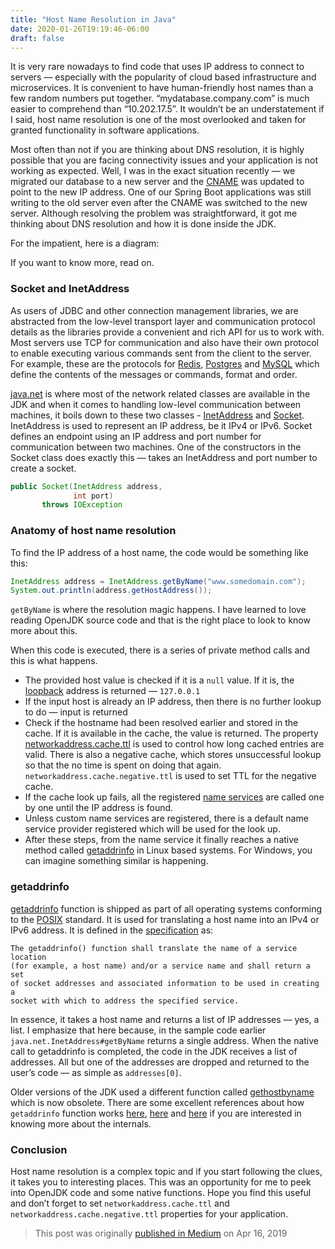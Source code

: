 ```yaml
---
title: "Host Name Resolution in Java"
date: 2020-01-26T19:19:46-06:00
draft: false
---
```


It is very rare nowadays to find code that uses IP address to connect to servers — especially with the popularity of cloud based infrastructure and microservices. It is convenient to have human-friendly host names than a few random numbers put together. “mydatabase.company.com” is much easier to comprehend than “10.202.17.5”. It wouldn’t be an understatement if I said, host name resolution is one of the most overlooked and taken for granted functionality in software applications.

Most often than not if you are thinking about DNS resolution, it is highly possible that you are facing connectivity issues and your application is not working as expected. Well, I was in the exact situation recently — we migrated our database to a new server and the [CNAME](https://en.wikipedia.org/wiki/CNAME_record) was updated to point to the new IP address. One of our Spring Boot applications was still writing to the old server even after the CNAME was switched to the new server. Although resolving the problem was straightforward, it got me thinking about DNS resolution and how it is done inside the JDK.

For the impatient, here is a diagram:

If you want to know more, read on.

### Socket and InetAddress

As users of JDBC and other connection management libraries, we are abstracted from the low-level transport layer and communication protocol details as the libraries provide a convenient and rich API for us to work with. Most servers use TCP for communication and also have their own protocol to enable executing various commands sent from the client to the server. For example, these are the protocols for [Redis](https://redis.io/topics/protocol), [Postgres](https://www.postgresql.org/docs/9.3/protocol.html) and [MySQL](https://dev.mysql.com/doc/internals/en/client-server-protocol.html) which define the contents of the messages or commands, format and order.

[java.net](https://docs.oracle.com/javase/8/docs/api/java/net/package-frame.html) is where most of the network related classes are available in the JDK and when it comes to handling low-level communication between machines, it boils down to these two classes - [InetAddress](https://docs.oracle.com/javase/8/docs/api/java/net/InetAddress.html) and [Socket](https://docs.oracle.com/javase/8/docs/api/java/net/InetAddress.html). InetAddress is used to represent an IP address, be it IPv4 or IPv6. Socket defines an endpoint using an IP address and port number for communication between two machines. One of the constructors in the Socket class does exactly this — takes an InetAddress and port number to create a socket.

```java
public Socket(InetAddress address,
              int port)
       throws IOException
```

### Anatomy of host name resolution

To find the IP address of a host name, the code would be something like this:

```java
InetAddress address = InetAddress.getByName("www.somedomain.com"); 
System.out.println(address.getHostAddress());
```

`getByName` is where the resolution magic happens. I have learned to love reading OpenJDK source code and that is the right place to look to know more about this.

When this code is executed, there is a series of private method calls and this is what happens.

- The provided host value is checked if it is a `null` value. If it is, the [loopback](https://en.wikipedia.org/wiki/Loopback) address is returned — `127.0.0.1`
- If the input host is already an IP address, then there is no further lookup to do — input is returned
- Check if the hostname had been resolved earlier and stored in the cache. If it is available in the cache, the value is returned. The property [networkaddress.cache.ttl](https://docs.oracle.com/javase/7/docs/technotes/guides/net/properties.html) is used to control how long cached entries are valid. There is also a negative cache, which stores unsuccessful lookup so that the no time is spent on doing that again. `networkaddress.cache.negative.ttl` is used to set TTL for the negative cache.
- If the cache look up fails, all the registered [name services](https://docs.oracle.com/cd/E19455-01/806-1387/6jam6926f/index.html) are called one by one until the IP address is found.
- Unless custom name services are registered, there is a default name service provider registered which will be used for the look up.
- After these steps, from the name service it finally reaches a native method called [getaddrinfo](http://man7.org/linux/man-pages/man3/getaddrinfo.3.html) in Linux based systems. For Windows, you can imagine something similar is happening.

### getaddrinfo

[getaddrinfo](http://man7.org/linux/man-pages/man3/getaddrinfo.3.html) function is shipped as part of all operating systems conforming to the [POSIX](https://en.wikipedia.org/wiki/POSIX) standard. It is used for translating a host name into an IPv4 or IPv6 address. It is defined in the [specification](http://pubs.opengroup.org/onlinepubs/9699919799.2018edition/) as:

```
The getaddrinfo() function shall translate the name of a service location 
(for example, a host name) and/or a service name and shall return a set 
of socket addresses and associated information to be used in creating a 
socket with which to address the specified service.
```

In essence, it takes a host name and returns a list of IP addresses — yes, a list. I emphasize that here because, in the sample code earlier `java.net.InetAddress#getByName` returns a single address. When the native call to getaddrinfo is completed, the code in the JDK receives a list of addresses. All but one of the addresses are dropped and returned to the user’s code — as simple as `addresses[0]`.

Older versions of the JDK used a different function called [gethostbyname](http://man7.org/linux/man-pages/man3/gethostbyname.3.html) which is now obsolete. There are some excellent references about how `getaddrinfo` function works [here](https://jameshfisher.com/2018/02/03/what-does-getaddrinfo-do/), [here](https://github.com/angrave/SystemProgramming/wiki/Networking,-Part-2:-Using-getaddrinfo) and [here](https://beej.us/guide/bgnet/html/multi/syscalls.html#getaddrinfo) if you are interested in knowing more about the internals.

### Conclusion

Host name resolution is a complex topic and if you start following the clues, it takes you to interesting places. This was an opportunity for me to peek into OpenJDK code and some native functions. Hope you find this useful and don’t forget to set `networkaddress.cache.ttl` and `networkaddress.cache.negative.ttl` properties for your application.

> This post was originally [published in Medium](https://medium.com/@maheshsenni/host-name-resolution-in-java-80301fea465a) on Apr 16, 2019
